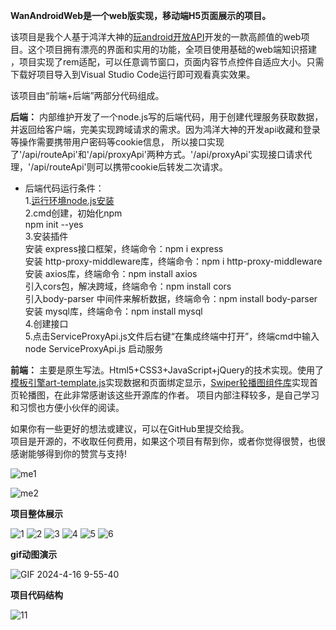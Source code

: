 **WanAndroidWeb是一个web版实现，移动端H5页面展示的项目。** 

该项目是我个人基于鸿洋大神的[玩android开放API](https://www.wanandroid.com/blog/show/2)开发的一款高颜值的web项目。这个项目拥有漂亮的界面和实用的功能，全项目使用基础的web端知识搭建
，项目实现了rem适配，可以任意调节窗口，页面内容节点控件自适应大小。只需下载好项目导入到Visual Studio Code运行即可观看真实效果。

该项目由“前端+后端”两部分代码组成。

**后端：** 内部维护开发了一个node.js写的后端代码，用于创建代理服务获取数据，并返回给客户端，完美实现跨域请求的需求。因为鸿洋大神的开发api收藏和登录等操作需要携带用户密码等cookie信息，
所以接口实现了'/api/routeApi'和'/api/proxyApi'两种方式。'/api/proxyApi'实现接口请求代理，'/api/routeApi'则可以携带cookie后转发二次请求。
+ 后端代码运行条件：  
1.[运行环境node.js安装](https://blog.csdn.net/m0_60416689/article/details/135349451?spm=1001.2014.3001.5506)    
2.cmd创建，初始化npm  
npm init --yes  
3.安装插件  
安装 express接口框架，终端命令：npm i express  
安装 http-proxy-middleware库，终端命令：npm i http-proxy-middleware  
安装 axios库，终端命令：npm install axios  
引入cors包，解决跨域，终端命令：npm install cors  
引入body-parser 中间件来解析数据，终端命令：npm install body-parser  
安装 mysql库，终端命令：npm install mysql  
4.创建接口  
5.点击ServiceProxyApi.js文件后右键“在集成终端中打开”，终端cmd中输入node ServiceProxyApi.js 启动服务  

**前端：** 主要是原生写法。Html5+CSS3+JavaScript+jQuery的技术实现。使用了[模板引擎art-template.js](https://github.com/aui/art-template)实现数据和页面绑定显示，[Swiper轮播图组件库](https://www.swiper.com.cn/index.html)实现首页轮播图，在此非常感谢该这些开源库的作者。
项目内部注释较多，是自己学习和习惯也方便小伙伴的阅读。

如果你有一些更好的想法或建议，可以在GitHub里提交给我。  
项目是开源的，不收取任何费用，如果这个项目有帮到你，或者你觉得很赞，也很感谢能够得到你的赞赏与支持!

![me1](https://github.com/muxibobo/WanAndroidWeb/assets/28428639/6c2bf83a-7635-4395-b6b9-cf0c07e6b7c5)

![me2](https://github.com/muxibobo/WanAndroidWeb/assets/28428639/d2c83b21-ff85-4b76-8951-bc9c4959774e)

**项目整体展示**

![1](https://github.com/muxibobo/WanAndroidWeb/assets/28428639/9e7f4c4c-8432-422f-8fe3-de4321c7be8d)
![2](https://github.com/muxibobo/WanAndroidWeb/assets/28428639/ec0845e9-ebde-4dab-8d1b-90a46a68aed8)
![3](https://github.com/muxibobo/WanAndroidWeb/assets/28428639/4b100faf-f7b4-48bd-924c-d31c17829f7b)
![4](https://github.com/muxibobo/WanAndroidWeb/assets/28428639/77e0f570-fb3a-4adf-9151-fa9bc0392cac)
![5](https://github.com/muxibobo/WanAndroidWeb/assets/28428639/0fa9dd44-ea4d-48d9-9ecb-f11a1cc54c73)
![6](https://github.com/muxibobo/WanAndroidWeb/assets/28428639/b14a330f-adeb-4e6b-b9b6-a2570df06945)

**gif动图演示**

![GIF 2024-4-16 9-55-40](https://github.com/muxibobo/WanAndroidWeb/assets/28428639/e1a5fa46-69e6-4bda-ae59-d1494945bca4)

**项目代码结构**

![11](https://github.com/muxibobo/WanAndroidWeb/assets/28428639/05c0fc43-69f5-4018-8d00-2a3efc4fb2f6)

